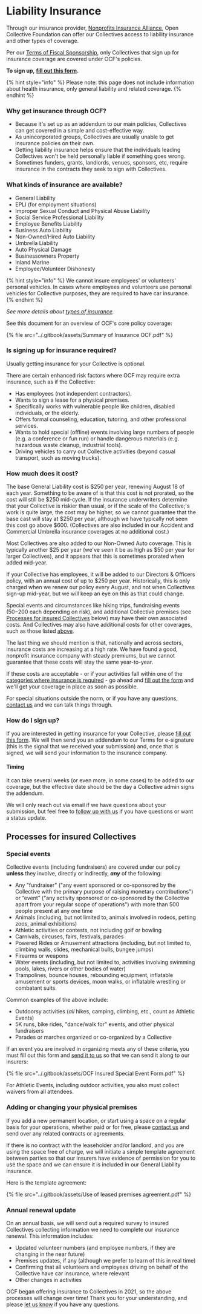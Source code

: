 # Liability Insurance

Through our insurance provider, [Nonprofits Insurance Alliance](https://insurancefornonprofits.org), Open Collective Foundation can offer our Collectives access to liability insurance and other types of coverage.

Per our [Terms of Fiscal Sponsorship](../getting-started/terms.md), only Collectives that sign up for insurance coverage are covered under OCF's policies.

**To sign up,** [**fill out this form**](https://forms.gle/PvoEijL4zhxr1gKZ8)**.**

{% hint style="info" %}
Please note: this page does not include information about health insurance, only general liability and related coverage.
{% endhint %}

### Why get insurance through OCF?

* Because it's set up as an addendum to our main policies, Collectives can get covered in a simple and cost-effective way.
* As unincorporated groups, Collectives are usually unable to get insurance policies on their own.
* Getting liability insurance helps ensure that the individuals leading Collectives won't be held personally liable if something goes wrong.
* Sometimes funders, grants, landlords, venues, sponsors, etc, require insurance in the contracts they seek to sign with Collectives.

### What kinds of insurance are available?

* General Liability
* EPLI (for employment situations)
* Improper Sexual Conduct and Physical Abuse Liability
* Social Service Professional Liability
* Employee Benefits Liability
* Business Auto Liability
* Non-Owned/Hired Auto Liability
* Umbrella Liability
* Auto Physical Damage
* Businessowners Property
* Inland Marine
* Employee/Volunteer Dishonesty

{% hint style="info" %}
We cannot insure employees' or volunteers' personal vehicles. In cases where employees and volunteers use personal vehicles for Collective purposes, they are required to have car insurance.
{% endhint %}

_See more details about_ [_types of insurance_](https://insurancefornonprofits.org/coverages/list-of-coverages/)_._

See this document for an overview of OCF's core policy coverage:

{% file src="../.gitbook/assets/Summary of Insurance OCF.pdf" %}

### Is signing up for insurance required?

Usually getting insurance for your Collective is optional.

There are certain enhanced risk factors where OCF may require extra insurance, such as if the Collective:

* Has employees (not independent contractors).
* Wants to sign a lease for a physical premises.
* Specifically works with vulnerable people like children, disabled individuals, or the elderly.
* Offers formal counseling, education, tutoring, and other professional services.
* Wants to hold special (offline) events involving large numbers of people (e.g. a conference or fun run) or handle dangerous materials (e.g. hazardous waste cleanup, industrial tools).
* Driving vehicles to carry out Collective activities (beyond casual transport, such as moving trucks).

### How much does it cost?

The base General Liability cost is $250 per year, renewing August 18 of each year. Something to be aware of is that this cost is not prorated, so the cost will still be $250 mid-cycle. If the insurance underwriters determine that your Collective is riskier than usual, or if the scale of the Collective;'s work is quite large, the cost may be higher, so we cannot guarantee that the base cast will stay at $250 per year, although we have typically not seen this cost go above $600. (Collectives are also included in our Accident and Commercial Umbrella insurance coverages at no additional cost.)

Most Collectives are also added to our Non-Owned Auto coverage. This is typically another $25 per year (we've seen it be as high as $50 per year for larger Collectives), and it appears that this is sometimes prorated when added mid-year.&#x20;

If your Collective has employees, it will be added to our Directors & Officers policy, with an annual cost of up to $250 per year. Historically, this is only charged when we renew our policy every August, and not when Collectives sign-up mid-year, but we will keep an eye on this as that could change.

Special events and circumstances like hiking trips, fundraising events ($50-$200 each depending on risk), and additional Collective premises (see [Processes for insured Collectives](liability-insurance.md#undefined) below) may have their own associated costs. And Collectives may also have additional costs for other coverages, such as those listed [above](liability-insurance.md#what-kinds-of-insurance-are-available).

The last thing we should mention is that, nationally and across sectors, insurance costs are increasing at a high rate. We have found a good, nonprofit insurance company with steady premiums, but we cannot guarantee that these costs will stay the same year-to-year.

If these costs are acceptable - or if your activities fall within one of the [categories where insurance is required](liability-insurance.md#is-signing-up-for-insurance-required) - go ahead and [fill out the form](https://forms.gle/PvoEijL4zhxr1gKZ8) and we'll get your coverage in place as soon as possible.

For special situations outside the norm, or if you have any questions, [contact us](../about/contact-us.md) and we can talk things through.

### How do I sign up?

If you are interested in getting insurance for your Collective, please [fill out this form](https://forms.gle/PvoEijL4zhxr1gKZ8). We will then send you an addendum to our Terms for e-signature (this is the signal that we received your submission) and, once that is signed, we will send your information to the insurance company.

#### Timing

It can take several weeks (or even more, in some cases) to be added to our coverage, but the effective date should be the day a Collective admin signs the addendum.&#x20;

We will only reach out via email if we have questions about your submission, but feel free to [follow up with us](../about/contact-us.md) if you have questions or want a status update.

## Processes for insured Collectives

### Special events

Collective events (including fundraisers) are covered under our policy **unless** they involve, directly or indirectly, _**any**_ of the following:

* Any "fundraiser" ("any event sponsored or co-sponsored by the Collective with the primary purpose of raising monetary contributions") or “event” ("any activity sponsored or co-sponsored by the Collective apart from your regular scope of operations") with more than 500 people present at any one time
* Animals (including, but not limited to, animals involved in rodeos, petting zoos, animal exhibitions)
* Athletic activities or contests, not including golf or bowling
* Carnivals, circuses, fairs, festivals, parades
* Powered Rides or Amusement attractions (including, but not limited to, climbing walls, slides, mechanical bulls, bungee jumps)
* Firearms or weapons
* Water events (including, but not limited to, activities involving swimming pools, lakes, rivers or other bodies of water)&#x20;
* Trampolines, bounce houses, rebounding equipment, inflatable amusement or sports devices, moon walks, or inflatable wrestling or combatant suits.

Common examples of the above include:

* Outdoorsy activities (_all_ hikes, camping, climbing, etc., count as Athletic Events)
* 5K runs, bike rides, "dance/walk for" events, and other physical fundraisers
* Parades or marches organized or co-organized by a Collective

If an event you are involved in organizing meets any of these criteria, you must fill out this form and [send it to us](../about/contact-us.md) so that we can send it along to our insurers:

{% file src="../.gitbook/assets/OCF Insured Special Event Form.pdf" %}

For Athletic Events, including outdoor activities, you also must collect waivers from all attendees.

### Adding or changing your physical premises

If you add a new permanent location, or start using a space on a regular basis for your operations, whether paid or for free, please [contact us](../about/contact-us.md) and send over any related contracts or agreements.&#x20;

If there is no contract with the leaseholder and/or landlord, and you are using the space free of charge, we will initiate a simple template agreement between parties so that our insurers have evidence of permission for you to use the space and we can ensure it is included in our General Liability insurance.&#x20;

Here is the template agreement:

{% file src="../.gitbook/assets/Use of leased premises agreement.pdf" %}

### Annual renewal update

On an annual basis, we will send out a required survey to insured Collectives collecting information we need to complete our insurance renewal. This information includes:

* Updated volunteer numbers (and employee numbers, if they are changing in the near future)
* Premises updates, if any (although we prefer to learn of this in real time)
* Confirming that all volunteers and employees driving on behalf of the Collective have car insurance, where relevant
* Other changes in activities

OCF began offering insurance to Collectives in 2021, so the above processes will change over time! Thank you for your understanding, and please [let us know](../about/contact-us.md) if you have any questions.
